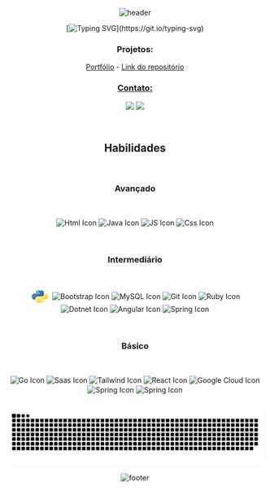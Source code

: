 <div align="center">
<!-- CREDIT: https://github.com/kyechan99/capsule-render#how-to-use -->
 
![header](https://capsule-render.vercel.app/api?type=waving&color=4C8EDA&section=header)
 
</div>

 
<div align="center">
 <!-- CREDIT: https://github.com/denvercoder1/readme-typing-svg -->

  [![Typing SVG](https://readme-typing-svg.demolab.com?font=Fira+Code&size=23&pause=1000&color=F7F7F7&center=true&vCenter=true&width=435&lines=Ol%C3%A1+Mundo!+Eu+sou+Vitor+Tanabe.)](https://git.io/typing-svg)
  
</div>

<div align="center">

<h3>Projetos:</h3>

<a href="https://vituhonda.github.io/Portfolio/">Portfólio</a> - <a href="https://github.com/VituHonda/Portfolio">Link do repositório

<div>


<div align="center"> 
  <h3>Contato:</h3>
  <a href = "mailto:vitorutk@gmail.com"><img src="https://img.shields.io/badge/-Gmail-%23333?style=for-the-badge&logo=gmail&logoColor=white" target="_blank"></a>
  <a href="https://www.linkedin.com/in/vitorutagawatanabe/" target="_blank"><img src="https://img.shields.io/badge/-LinkedIn-%230077B5?style=for-the-badge&logo=linkedin&logoColor=white" target="_blank"></a> 
</div>

&nbsp;
&nbsp;
&nbsp;

<h2 align="center">Habilidades</h2>
 

<div style="display: inline_block"><br>

  <div align="center" style="display: inline_block">
  <!-- CREDIT: https://github.com/kyechan99/capsule-render#how-to-use -->
   
  <h3 style="font-size:30">Avançado</h3>
 
 &nbsp;
 &nbsp;
 &nbsp;
  
  <img align="center" alt="Html Icon" height="30" width="40" src="https://cdn.jsdelivr.net/gh/devicons/devicon/icons/html5/html5-original.svg" />
  <img align="center" alt="Java Icon" height="30" width="40" src="https://cdn.jsdelivr.net/gh/devicons/devicon/icons/java/java-original.svg" />
  <img align="center" alt="JS Icon" height="30" width="40" src="https://cdn.jsdelivr.net/gh/devicons/devicon/icons/javascript/javascript-original.svg" />
  <img align="center" alt="Css Icon" height="30" width="40" src="https://cdn.jsdelivr.net/gh/devicons/devicon/icons/css3/css3-original.svg" />
  </div>

&nbsp;
&nbsp;
&nbsp;

  <div align="center" style="display: inline_block">
  <!-- CREDIT: https://github.com/kyechan99/capsule-render#how-to-use -->
    
 <h3>Intermediário</h3>
 
 &nbsp;
 &nbsp;
 &nbsp;
 
  <img align="center" alt="Python Icon" height="30" width="40" src="https://raw.githubusercontent.com/devicons/devicon/master/icons/python/python-original.svg">
  <img align="center" alt="Bootstrap Icon" height="30" width="40" src="https://cdn.jsdelivr.net/gh/devicons/devicon/icons/bootstrap/bootstrap-original.svg" />
  <img align="center" alt="MySQL Icon" height="30" width="40" src="https://cdn.jsdelivr.net/gh/devicons/devicon/icons/mysql/mysql-original.svg" />
  <img align="center" alt="Git Icon" height="30" width="40" src="https://cdn.jsdelivr.net/gh/devicons/devicon/icons/git/git-original.svg" />
  <img align="center" alt="Ruby Icon" height="30" width="40" src="https://cdn.jsdelivr.net/gh/devicons/devicon/icons/ruby/ruby-original.svg" />   
  <img align="center" alt="Dotnet Icon" height="30" width="40" src="https://cdn.jsdelivr.net/gh/devicons/devicon@latest/icons/dotnetcore/dotnetcore-original.svg">
  <img align="center" alt="Angular Icon" height="30" width="40" src="https://cdn.jsdelivr.net/gh/devicons/devicon@latest/icons/angular/angular-original.svg">
   <img align="center" alt="Spring Icon" height="30" width="40" src="https://cdn.jsdelivr.net/gh/devicons/devicon@latest/icons/spring/spring-original.svg">

                                 
    
  </div>
  
&nbsp;
&nbsp;
&nbsp;
  
  <div align="center" style="display: inline_block">
  <!-- CREDIT: https://github.com/kyechan99/capsule-render#how-to-use -->
    
  <h3>Básico</h3>
  
  &nbsp;
  &nbsp;
  &nbsp;

  <img align="center" alt="Go Icon" height="30" width="40" src="https://cdn.jsdelivr.net/gh/devicons/devicon/icons/go/go-original.svg" />
  <img align="center" alt="Saas Icon" height="30" width="40" src="https://cdn.jsdelivr.net/gh/devicons/devicon/icons/sass/sass-original.svg" /> 
 
  <img align="center" alt="Tailwind Icon" height="30" width="40" src="https://cdn.jsdelivr.net/gh/devicons/devicon@latest/icons/tailwindcss/tailwindcss-original.svg" /> 
  <img align="center" alt="React Icon" height="30" width="40" src="https://cdn.jsdelivr.net/gh/devicons/devicon/icons/react/react-original.svg" />
  <img align="center" alt="Google Cloud Icon" height="30" width="40" src="https://cdn.jsdelivr.net/gh/devicons/devicon/icons/googlecloud/googlecloud-original.svg" />
  <img align="center" alt="Spring Icon" height="30" width="40" src="https://cdn.jsdelivr.net/gh/devicons/devicon@latest/icons/dart/dart-original.svg">
  <img align="center" alt="Spring Icon" height="30" width="40" src="https://cdn.jsdelivr.net/gh/devicons/devicon@latest/icons/kotlin/kotlin-original.svg">
                                        
    
  </div>
</div>
  
##
<!-- ARRUMAR
<div align="center">
<a href="https://github.com/VituHonda">
  <img align="center" height="220px" src="https://vituhonda-github-readme-stats-git-master-vituhonda.vercel.app/api?username=vituhonda&show_icons=true&hide_border=true&theme=github_dark"/>
</a>
<a href="https://github.com/VituHonda">
  <img align="center" height="220px" src="https://vituhonda-github-readme-stats-git-master-vituhonda.vercel.app/api/top-langs/?username=vituhonda&hide_border=true&theme=github_dark"/>
</a>
</div>
<div>
-->

![snake gif](https://github.com/VituHonda/VituHonda/blob/output/github-contribution-grid-snake-dark.svg)
 
</div>
<!-- CREDIT: https://github.com/kyechan99/capsule-render#how-to-use -->

<div align=center>

![footer](https://capsule-render.vercel.app/api?type=waving&color=4C8EDA&section=footer)
 
</div>


<!--
**VituHonda/VituHonda** is a ✨ _special_ ✨ repository because its `README.md` (this file) appears on your GitHub profile.

Here are some ideas to get you started:

- 🔭 I’m currently working on ...
- 🌱 I’m currently learning ...
- 👯 I’m looking to collaborate on ...
- 🤔 I’m looking for help with ...
- 💬 Ask me about ...
- 📫 How to reach me: ...
- 😄 Pronouns: ...
- ⚡ Fun fact: ...
-->
